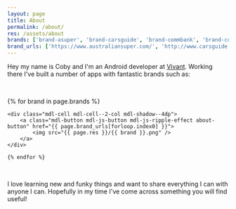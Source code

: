 ```yaml
---
layout: page
title: About
permalink: /about/
res: /assets/about
brands: ['brand-asuper', 'brand-carsguide', 'brand-commbank', 'brand-corelogic', 'brand-paypal', 'brand-quantas', 'brand-tedx', 'brand-telstra']
brand_urls: ['https://www.australiansuper.com/', 'http://www.carsguide.com.au/', 'https://www.commbank.com.au/', 'http://www.corelogic.com.au/', 'https://www.paypal.com/', 'http://www.qantas.com.au/', 'http://tedxsydney.com/', 'https://www.telstra.com.au/']
---
```


Hey my name is Coby and I'm an Android developer at [Vivant][Vivant]. Working there I've built a number of apps with fantastic brands such as:

&nbsp;  

<div class="mdl-grid">
	{% for brand in page.brands %}

	<div class="mdl-cell mdl-cell--2-col mdl-shadow--4dp">
		<a class="mdl-button mdl-js-button mdl-js-ripple-effect about-button" href="{{ page.brand_urls[forloop.index0] }}">
			<img src="{{ page.res }}/{{ brand }}.png" />
		</a>
	</div>

	{% endfor %}

</div>

&nbsp;

I love learning new and funky things and want to share everything I can with anyone I can. Hopefully in my time I've come across something you will find useful!


[Vivant]: http://vivant.com.au/